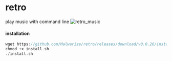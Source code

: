 # retro
play music with command line
![retro_music](https://github.com/Malwarize/retro/assets/130087473/c9824547-9b09-48fc-a113-e1a847793cca)


#### installation 
```go
wget https://github.com/Malwarize/retro/releases/download/v0.0.26/install.sh
chmod +x install.sh
./install.sh
```
